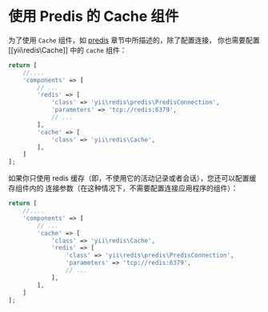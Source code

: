 使用 Predis 的 Cache 组件
=========================

为了使用 `Cache` 组件，如 [predis](predis.md) 章节中所描述的，除了配置连接，
你也需要配置 [[yii\redis\Cache]] 中的 `cache` 组件：

```php
return [
    //....
    'components' => [
        // ...
        'redis' => [
            'class' => 'yii\redis\predis\PredisConnection',
            'parameters' => 'tcp://redis:6379',
            // ...
        ],
        'cache' => [
            'class' => 'yii\redis\Cache',
        ],
    ]
];
```

如果你只使用 redis 缓存（即，不使用它的活动记录或者会话），您还可以配置缓存组件内的
连接参数（在这种情况下，不需要配置连接应用程序的组件）：

```php
return [
    //....
    'components' => [
        // ...
        'cache' => [
            'class' => 'yii\redis\Cache',
            'redis' => [
                'class' => 'yii\redis\predis\PredisConnection',
                'parameters' => 'tcp://redis:6379',
                // ...
            ],
        ],
    ]
];
```
